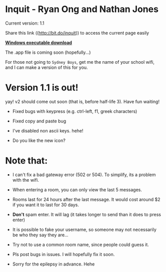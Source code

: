 # Inquit - Ryan Ong and Nathan Jones

Current version: 1.1

Share this link ((http://bit.do/inquit)) to access the current page easily 

[**Windows executable download**](https://github.com/RYNO8/Inquit/raw/master/Inquit%20v1.1.exe)

The .app file is coming soon (hopefully...)

For those not going to `Sydney Boys`, get me the name of your school wifi, and I can make a version of this for you.

# Version 1.1 is out!

yay! v2 should come out soon (that is, before half-life 3). Have fun waiting!

- Fixed bugs with keypress (e.g. ctrl-left, f1, greek characters)

- Fixed copy and paste bug

- I've disabled non ascii keys. hehe!

- Do you like the new icon?

# Note that:

- I can't fix a bad gateway error (502 or 504). To simplify, its a problem with the wifi.

- When entering a room, you can only view the last 5 messages.

- Rooms last for 24 hours after the last message. It would cost around $2 if you want it to last for 30 days. 

- **Don't** spam enter. It will lag (it takes longer to send than it does to press enter)

- It is possible to fake your username, so someone may not necessarily be who they say they are...

- Try not to use a common room name, since people could guess it.

- Pls post bugs in issues. I will hopefully fix it soon.

- Sorry for the epilepsy in advance. Hehe
